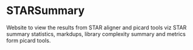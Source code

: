 # STARSummary

Website to view the results from STAR aligner and picard tools viz STAR summary statistics, markdups, library complexity summary and metrics form picard tools.

